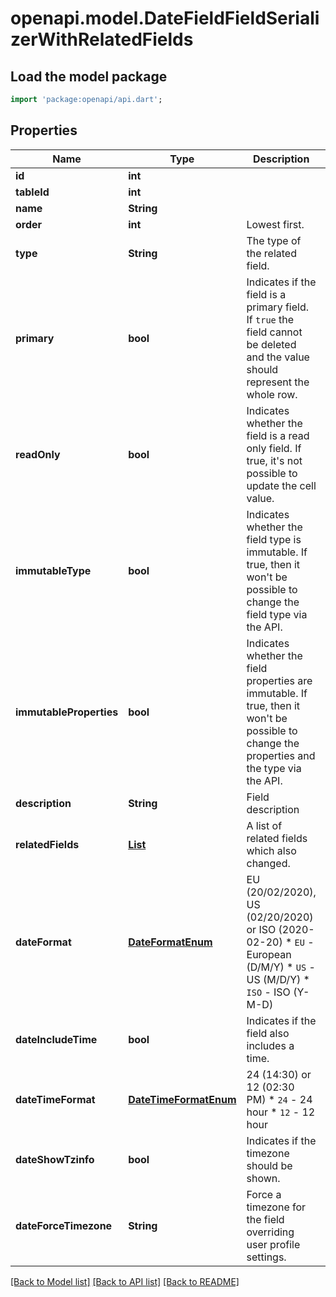 # openapi.model.DateFieldFieldSerializerWithRelatedFields

## Load the model package
```dart
import 'package:openapi/api.dart';
```

## Properties
Name | Type | Description | Notes
------------ | ------------- | ------------- | -------------
**id** | **int** |  | [readonly] 
**tableId** | **int** |  | [readonly] 
**name** | **String** |  | [optional] 
**order** | **int** | Lowest first. | 
**type** | **String** | The type of the related field. | [readonly] 
**primary** | **bool** | Indicates if the field is a primary field. If `true` the field cannot be deleted and the value should represent the whole row. | [optional] 
**readOnly** | **bool** | Indicates whether the field is a read only field. If true, it's not possible to update the cell value. | [readonly] 
**immutableType** | **bool** | Indicates whether the field type is immutable. If true, then it won't be possible to change the field type via the API. | [readonly] 
**immutableProperties** | **bool** | Indicates whether the field properties are immutable. If true, then it won't be possible to change the properties and the type via the API. | [readonly] 
**description** | **String** | Field description | [optional] 
**relatedFields** | [**List<Field>**](Field.md) | A list of related fields which also changed. | [readonly] [default to const []]
**dateFormat** | [**DateFormatEnum**](DateFormatEnum.md) | EU (20/02/2020), US (02/20/2020) or ISO (2020-02-20)  * `EU` - European (D/M/Y) * `US` - US (M/D/Y) * `ISO` - ISO (Y-M-D) | [optional] 
**dateIncludeTime** | **bool** | Indicates if the field also includes a time. | [optional] 
**dateTimeFormat** | [**DateTimeFormatEnum**](DateTimeFormatEnum.md) | 24 (14:30) or 12 (02:30 PM)  * `24` - 24 hour * `12` - 12 hour | [optional] 
**dateShowTzinfo** | **bool** | Indicates if the timezone should be shown. | [optional] 
**dateForceTimezone** | **String** | Force a timezone for the field overriding user profile settings. | [optional] 

[[Back to Model list]](../README.md#documentation-for-models) [[Back to API list]](../README.md#documentation-for-api-endpoints) [[Back to README]](../README.md)


